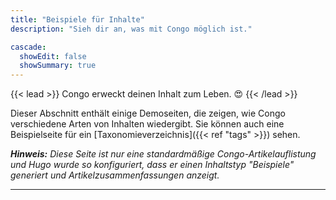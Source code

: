 ```yaml
---
title: "Beispiele für Inhalte"
description: "Sieh dir an, was mit Congo möglich ist."

cascade:
  showEdit: false
  showSummary: true
---
```


{{< lead >}}
Congo erweckt deinen Inhalt zum Leben. :heart_eyes:
{{< /lead >}}

Dieser Abschnitt enthält einige Demoseiten, die zeigen, wie Congo verschiedene Arten von Inhalten wiedergibt. Sie können auch eine Beispielseite für ein [Taxonomieverzeichnis]({{< ref "tags" >}}) sehen.

_**Hinweis:** Diese Seite ist nur eine standardmäßige Congo-Artikelauflistung und Hugo wurde so konfiguriert, dass er einen Inhaltstyp "Beispiele" generiert und Artikelzusammenfassungen anzeigt._

---
